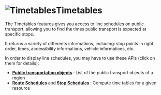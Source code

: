 <a name="timetables"></a>![Timetables](/images/line_schedules.png)Timetables
=================================

The Timetables features gives you access to line schedules on public transport,
allowing you to find the times public transport is expected at specific stops.

It returns a variety of differents informations, including: stop points in right order, times,
accessibility informations, vehicle informations, etc.

In order to display line schedules, you may have to use these APIs (click on them for details):

-   **[Public transportation objects](#pt-ref)** : List of the public transport
    objects of a region
-   **[Route Schedules](#route-schedules)** and **[Stop Schedules](#stop-schedules)** :
Compute time tables for a given resource

